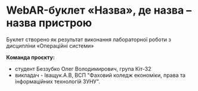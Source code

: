 # WebAR-буклет «Назва», де назва – назва пристрою
Буклет створено як результат виконання лабораторної роботи з дисципліни
«Операційні системи»


**Команда проєкту:**
* студент Беззубко Олег Володимирович, група Кіт-32
* викладач - Іващук.А.В, ВСП "Фаховий коледж економіки, права та інформаційних технологій ЗУНУ".
